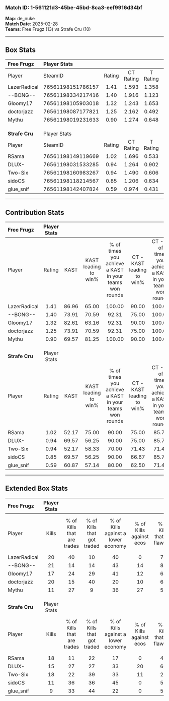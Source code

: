 ### Match ID: 1-561121d3-45be-45bd-8ca3-eef9916d34bf  
**Map**: de_nuke  
**Match Date**: 2025-02-28  
**Teams**: Free Frugz (13) vs Strafe Cru (10)  

---  

## Box Stats  

| **Free Frugz** | Player Stats      |        |           |          |       |       |       |         |        |      |     |
| :- | :- | :-: | :-: | :-: | :-: | :-: | :-: | :-: | :-: | :-: | :-: |
| Player         | SteamID           | Rating | CT Rating | T Rating | KAST  |  ADR  | Kills | Assists | Deaths | K/D  | HS% |
| LazerRadical   | 76561198151786157 |  1.41  |   1.593   |  1.358   | 86.96 | 82.3  |  20   |    0    |   13   | 1.54 | 70  |
| --BONG--       | 76561198334217416 |  1.40  |   1.916   |  1.123   | 73.91 | 101.2 |  21   |    7    |   15   | 1.40 | 57  |
| Gloomy17       | 76561198105903018 |  1.32  |   1.243   |  1.653   | 82.61 | 90.9  |  17   |    7    |   13   | 1.31 | 47  |
| doctorjazz     | 76561198087177821 |  1.25  |   2.162   |  0.492   | 73.91 | 79.0  |  20   |    3    |   16   | 1.25 | 25  |
| Mythu          | 76561198019231633 |  0.90  |   1.274   |  0.648   | 69.57 | 66.0  |  11   |    6    |   14   | 0.79 | 45  |
|                |                   |        |           |          |       |       |       |         |        |      |     |
|                |                   |        |           |          |       |       |       |         |        |      |     |
|                |                   |        |           |          |       |       |       |         |        |      |     |
| **Strafe Cru** | Player Stats      |        |           |          |       |       |       |         |        |      |     |
| Player         | SteamID           | Rating | CT Rating | T Rating | KAST  |  ADR  | Kills | Assists | Deaths | K/D  | HS% |
| RSama          | 76561198149119669 |  1.02  |   1.696   |  0.533   | 52.17 | 95.3  |  18   |    3    |   18   | 1.00 | 55  |
| DLUX-          | 76561198031533285 |  0.94  |   1.264   |  0.902   | 69.57 | 64.7  |  15   |    3    |   18   | 0.83 | 73  |
| Two-Six        | 76561198160983267 |  0.94  |   1.490   |  0.606   | 52.17 | 82.3  |  18   |    4    |   20   | 0.90 | 66  |
| sidoCS         | 76561198118214567 |  0.85  |   1.206   |  0.634   | 69.57 | 63.0  |  11   |    3    |   15   | 0.73 | 63  |
| glue_snif      | 76561198142407824 |  0.59  |   0.974   |  0.431   | 60.87 | 47.6  |   9   |    3    |   18   | 0.50 | 77  |
---  

## Contribution Stats  

| **Free Frugz** | Player Stats |       |                      |                                                        |                           |                                                             |                          |                                                            |
| :- | :-: | :-: | :-: | :-: | :-: | :-: | :-: | :-: |
| Player         |    Rating    | KAST  | KAST leading to win% | % of times you achieve a KAST in your teams won rounds | CT - KAST leading to win% | CT - % of times you achieve a KAST in your teams won rounds | T - KAST leading to win% | T - % of times you achieve a KAST in your teams won rounds |
| LazerRadical   |     1.41     | 86.96 |        65.00         |                         100.00                         |           90.00           |                           100.00                            |          40.00           |                           100.00                           |
| --BONG--       |     1.40     | 73.91 |        70.59         |                         92.31                          |           75.00           |                           100.00                            |          60.00           |                           75.00                            |
| Gloomy17       |     1.32     | 82.61 |        63.16         |                         92.31                          |           90.00           |                           100.00                            |          33.33           |                           75.00                            |
| doctorjazz     |     1.25     | 73.91 |        70.59         |                         92.31                          |           75.00           |                           100.00                            |          60.00           |                           75.00                            |
| Mythu          |     0.90     | 69.57 |        81.25         |                         100.00                         |           90.00           |                           100.00                            |          66.67           |                           100.00                           |
|                |              |       |                      |                                                        |                           |                                                             |                          |                                                            |
|                |              |       |                      |                                                        |                           |                                                             |                          |                                                            |
|                |              |       |                      |                                                        |                           |                                                             |                          |                                                            |
| **Strafe Cru** | Player Stats |       |                      |                                                        |                           |                                                             |                          |                                                            |
| Player         |    Rating    | KAST  | KAST leading to win% | % of times you achieve a KAST in your teams won rounds | CT - KAST leading to win% | CT - % of times you achieve a KAST in your teams won rounds | T - KAST leading to win% | T - % of times you achieve a KAST in your teams won rounds |
| RSama          |     1.02     | 52.17 |        75.00         |                         90.00                          |           75.00           |                            85.71                            |          75.00           |                           100.00                           |
| DLUX-          |     0.94     | 69.57 |        56.25         |                         90.00                          |           75.00           |                            85.71                            |          37.50           |                           100.00                           |
| Two-Six        |     0.94     | 52.17 |        58.33         |                         70.00                          |           71.43           |                            71.43                            |          40.00           |                           66.67                            |
| sidoCS         |     0.85     | 69.57 |        56.25         |                         90.00                          |           66.67           |                            85.71                            |          42.86           |                           100.00                           |
| glue_snif      |     0.59     | 60.87 |        57.14         |                         80.00                          |           62.50           |                            71.43                            |          50.00           |                           100.00                           |
---  

## Extended Box Stats  

| **Free Frugz** | Player Stats |                            |                            |                                    |                         |                              |                                 |        |                             |                                     |                          |                               |                            |
| :- | :-: | :-: | :-: | :-: | :-: | :-: | :-: | :-: | :-: | :-: | :-: | :-: | :-: |
| Player         |    Kills     | % of Kills that are trades | % of Kills that got traded | % of Kills against a lower economy | % of Kills against ecos | % of Kills that are flawless | % of Kills that are close duels | Deaths | % of Deaths that get traded | % of Deaths against a lower economy | % of Deaths against ecos | % of Deaths that are flawless | % of Deaths that are close |
| LazerRadical   |      20      |             40             |             10             |                 40                 |            0            |              70              |                0                |   13   |             31              |                 23                  |            0             |              62               |             0              |
| --BONG--       |      21      |             14             |             14             |                 43                 |           14            |              81              |                0                |   15   |             40              |                 20                  |            0             |              53               |             13             |
| Gloomy17       |      17      |             24             |             29             |                 41                 |           12            |              65              |                6                |   13   |             38              |                 31                  |            0             |              31               |             31             |
| doctorjazz     |      20      |             15             |             40             |                 20                 |           10            |              60              |               20                |   16   |             31              |                 19                  |            0             |              50               |             13             |
| Mythu          |      11      |             27             |             9              |                 36                 |           27            |              55              |               18                |   14   |             21              |                 14                  |            0             |              50               |             14             |
|                |              |                            |                            |                                    |                         |                              |                                 |        |                             |                                     |                          |                               |                            |
|                |              |                            |                            |                                    |                         |                              |                                 |        |                             |                                     |                          |                               |                            |
|                |              |                            |                            |                                    |                         |                              |                                 |        |                             |                                     |                          |                               |                            |
| **Strafe Cru** | Player Stats |                            |                            |                                    |                         |                              |                                 |        |                             |                                     |                          |                               |                            |
| Player         |    Kills     | % of Kills that are trades | % of Kills that got traded | % of Kills against a lower economy | % of Kills against ecos | % of Kills that are flawless | % of Kills that are close duels | Deaths | % of Deaths that get traded | % of Deaths against a lower economy | % of Deaths against ecos | % of Deaths that are flawless | % of Deaths that are close |
| RSama          |      18      |             11             |             22             |                 17                 |            0            |              44              |               17                |   18   |             17              |                 28                  |            6             |              78               |             6              |
| DLUX-          |      15      |             27             |             27             |                 33                 |           20            |              67              |               20                |   18   |             33              |                 22                  |            0             |              72               |             6              |
| Two-Six        |      18      |             22             |             39             |                 33                 |           11            |              28              |               11                |   20   |             20              |                 20                  |            5             |              60               |             20             |
| sidoCS         |      11      |             36             |             36             |                 45                 |            0            |              55              |                9                |   15   |             13              |                 20                  |            0             |              53               |             0              |
| glue_snif      |      9       |             33             |             44             |                 22                 |            0            |              56              |               11                |   18   |             22              |                 17                  |            0             |              72               |             6              |
